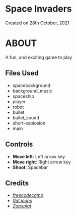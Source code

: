 # Space Invaders  
Created on 28th October, 2021

# ABOUT
A fun, and exciting game to play

## Files Used
* spacebackground
* background_music
* spaceship
* player
* robot
* bullet
* bullet_sound
* short-explosion
* main

## Controls
* **Move left**: Left arrow key
* **Move right**: Right arrow key
* **Shoot**: Spacebar

## Credits
* [_freecodecamp_](https://www.youtube.com/channel/UC8butISFwT-Wl7EV0hUK0BQ)
* [_flat icons_](https://www.flaticon.com/)
* [_Zapsplat_](https://www.zapsplat.com/)
